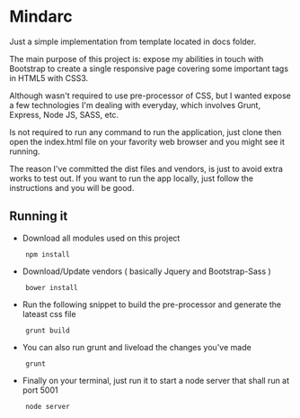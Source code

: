 # Mindarc

Just a simple implementation from template located in docs folder.

The main purpose of this project is: expose my abilities in touch with Bootstrap to create a single responsive page covering some important tags in HTML5 with CSS3.

Although wasn't required to use pre-processor of CSS, but I wanted expose a few technologies I'm dealing with everyday, which involves Grunt, Express, Node JS, SASS, etc.

Is not required to run any command to run the application, just clone then open the index.html file on your favority web browser and you might see it running. 

The reason I've committed the dist files and vendors, is just to avoid extra works to test out.
If you want to run the app locally, just follow the instructions and you will be good.

Running it
---------------------

* Download all modules used on this project
```shell
	npm install
```

* Download/Update vendors ( basically Jquery and Bootstrap-Sass )
```shell
	bower install
```

* Run the following snippet to build the pre-processor and generate the lateast css file
```shell
	grunt build
```

* You can also run grunt and liveload the changes you've made
```shell
	grunt
```

* Finally on your terminal, just run it to start a node server that shall run at port 5001 
```shell
	node server
```
